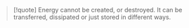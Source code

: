 > [!quote] Energy cannot be created, or destroyed. It can be transferred, dissipated or just stored in different ways.

